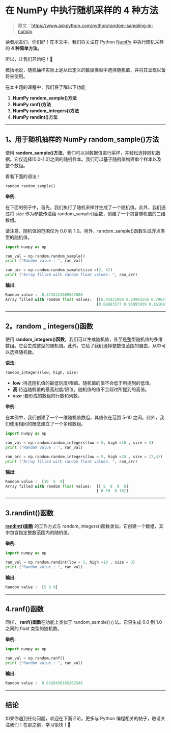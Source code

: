 # 在 NumPy 中执行随机采样的 4 种方法

> 原文：<https://www.askpython.com/python/random-sampling-in-numpy>

读者朋友们，你们好！在本文中，我们将关注在 Python [NumPy](https://www.askpython.com/python-modules/numpy/python-numpy-arrays) 中执行随机采样的 **4 种简单方法。**

所以，让我们开始吧！🙂

概括地说，随机抽样实际上是从已定义的数据类型中选择随机值，并将其呈现以备将来使用。

在本主题的课程中，我们将了解以下功能

1.  **NumPy random_sample()方法**
2.  **NumPy ranf()方法**
3.  **NumPy random_integers()方法**
4.  **NumPy randint()方法**

* * *

## 1。用于随机抽样的 NumPy random_sample()方法

使用 **random_sample()方法**，我们可以对数据值进行采样，并轻松选择随机数据。它仅选择[0.0–1.0]之间的随机样本。我们可以基于随机值构建单个样本以及整个数组。

看看下面的语法！

```py
random.random_sample()

```

**举例:**

在下面的例子中，首先，我们执行了随机采样并生成了一个随机值。此外，我们通过将 size 作为参数传递给 random_sample()函数，创建了一个包含随机值的二维数组。

请注意，随机值的范围仅为 0.0 到 1.0。另外，random_sample()函数生成浮点类型的随机值。

```py
import numpy as np

ran_val = np.random.random_sample()
print ("Random value : ", ran_val)

ran_arr = np.random.random_sample(size =(2, 4))
print ("Array filled with random float values: ", ran_arr) 

```

**输出:**

```py
Random value :  0.3733413809567606
Array filled with random float values:  [[0.45421908 0.34993556 0.79641287 0.56985183]
                                        [0.88683577 0.91995939 0.16168328 0.35923753]]

```

* * *

## 2。random _ integers()函数

使用 **random_integers()函数**，我们可以生成随机值，甚至是整型随机值的多维数组。它会生成整型的随机值。此外，它给了我们选择整数值范围的自由，从中可以选择随机数。

**语法:**

```py
random_integers(low, high, size)

```

*   **low** :待选随机值的最低刻度/限值。随机值的值不会低于所提到的低值。
*   **高**:待选随机值的最高刻度/限值。随机值的值不会超过所提到的高值。
*   **size** :要形成的数组的行数和列数。

**举例:**

在本例中，我们创建了一个一维随机值数组，其值仅在范围 5-10 之间。此外，我们使用相同的概念建立了一个多维数组。

```py
import numpy as np

ran_val = np.random.random_integers(low = 5, high =10 , size = 3)
print ("Random value : ", ran_val)

ran_arr = np.random.random_integers(low = 5, high =10 , size = (2,4))
print ("Array filled with random float values: ", ran_arr) 

```

**输出:**

```py
Random value :  [10  5  9]
Array filled with random float values:  [[ 8  8  9  6]
                                        [ 6 10  8 10]]

```

* * *

## 3.randint()函数

**[randint()函数](https://www.askpython.com/python-modules/python-randint-method)** 的工作方式与 random_integers()函数类似。它创建一个数组，其中包含指定整数范围内的随机值。

**举例:**

```py
import numpy as np

ran_val = np.random.randint(low = 5, high =10 , size = 3)
print ("Random value : ", ran_val)

```

**输出:**

```py
Random value :  [5 8 9]

```

* * *

## 4.ranf()函数

同样， **ranf()函数**在功能上类似于 random_sample()方法。它只生成 0.0 到 1.0 之间的 float 类型的随机数。

**举例:**

```py
import numpy as np

ran_val = np.random.ranf()
print ("Random value : ", ran_val)

```

**输出:**

```py
Random value :  0.8328458165202546

```

* * *

## 结论

如果你遇到任何问题，欢迎在下面评论。更多与 Python 编程相关的帖子，敬请关注我们！在那之前，学习愉快！🙂